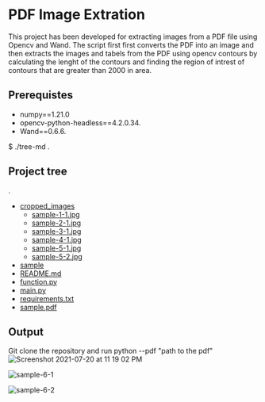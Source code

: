 # PDF Image Extration

This project has been developed for extracting images from a PDF file using Opencv and Wand. The script first first converts the  PDF into an image and then extracts the images and tabels from the PDF using opencv contours by calculating the lenght of the contours and finding the region of intrest of contours that are greater than 2000 in area. 

## Prerequistes
* numpy==1.21.0 
* opencv-python-headless==4.2.0.34. 
* Wand==0.6.6.  

$ ./tree-md .
## Project tree

.
 * [cropped_images](./tree-md)
   * [sample-1-1.jpg](./dir1/file1.ext)
   * [sample-2-1.jpg](./dir1/file2.ext)
   * [sample-3-1.jpg](./dir1/file3.ext)
   * [sample-4-1.jpg](./dir1/file4.ext)
   * [sample-5-1.jpg](./dir1/file5.ext)
   * [sample-5-2.jpg](./dir1/file6.ext)
 * [sample](./dir2)
 * [README.md](./README.md)
 * [function.py](./file_in_root.py)
 * [main.py](./main.py)
 * [requirements.txt](./file_in_root)
 * [sample.pdf](./file_in_root)



## Output

Git clone the repository and run python --pdf "path to the pdf"![Screenshot 2021-07-20 at 11 19 02 PM](https://user-images.githubusercontent.com/22589402/126371695-89626a82-1e71-4333-a777-f0684c344874.png)

![sample-6-1](https://user-images.githubusercontent.com/22589402/126371776-ac027b5c-63e6-40ba-b84d-da9aa54d227d.jpeg)

![sample-6-2](https://user-images.githubusercontent.com/22589402/126371854-3d59558d-647a-4d92-b8f1-8dfbdfcba28a.jpeg)

